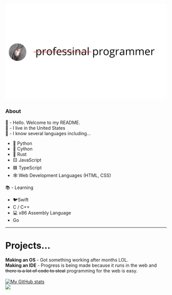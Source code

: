 <img src="https://github.com/KingUndeadCodes/KingUndeadCodes/raw/main/prof_pic.svg" style="display:inline;">

### About ###

👋 - Hello. Welcome to my README.\
🏴 - I live in the United States\
🧠 - I know several languages including...
  - 🐍 Python
  - 🐍 Cython
  - 🦀 Rust
  - 🟨 JavaScript
  - 🟦 TypeScript
  - 🕸 Web Development Languages (HTML, CSS)

📚 - Learning
  - 🐦Swift
  - C / C++
  - 💻 x86 Assembly Language
  - Go

<hr />
<h1>Projects...</h1>

**Making an OS** - Got something working after months LOL.\
**Making an IDE** - Progress is being made because it runs in the web and ~~there is a lot of code to steal~~ programming for the web is easy.
<br />
<br />
[![My GitHub stats](https://github-readme-stats.vercel.app/api?username=KingUndeadCodes&theme=radical)](https://github.com/anuraghazra/github-readme-stats)\
![](https://komarev.com/ghpvc/?username=KingUndeadCodes)
